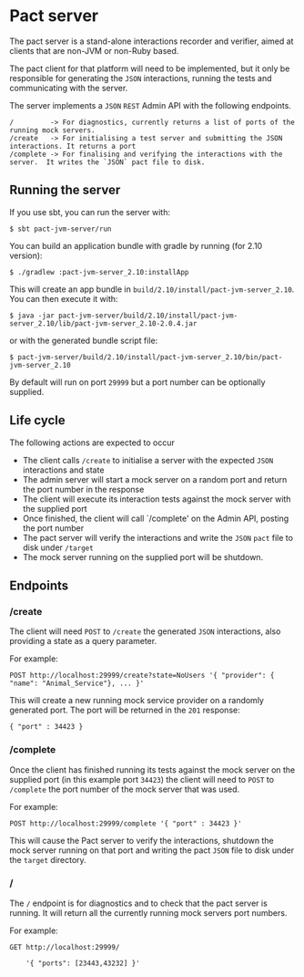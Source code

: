 
Pact server
===========

The pact server is a stand-alone interactions recorder and verifier, aimed at clients that are non-JVM or non-Ruby based.

The pact client for that platform will need to be implemented, but it only be responsible for generating the `JSON`
interactions, running the tests and communicating with the server.

The server implements a `JSON` `REST` Admin API with the following endpoints.

    /         -> For diagnostics, currently returns a list of ports of the running mock servers.
    /create   -> For initialising a test server and submitting the JSON interactions. It returns a port
    /complete -> For finalising and verifying the interactions with the server.  It writes the `JSON` pact file to disk.

## Running the server

If you use sbt, you can run the server with:

    $ sbt pact-jvm-server/run

You can build an application bundle with gradle by running (for 2.10 version):

    $ ./gradlew :pact-jvm-server_2.10:installApp

This will create an app bundle in `build/2.10/install/pact-jvm-server_2.10`. You can then execute it with:

    $ java -jar pact-jvm-server/build/2.10/install/pact-jvm-server_2.10/lib/pact-jvm-server_2.10-2.0.4.jar

or with the generated bundle script file:

    $ pact-jvm-server/build/2.10/install/pact-jvm-server_2.10/bin/pact-jvm-server_2.10

By default will run on port `29999` but a port number can be optionally supplied.

## Life cycle

The following actions are expected to occur

 * The client calls `/create` to initialise a server with the expected `JSON` interactions and state
 * The admin server will start a mock server on a random port and return the port number in the response
 * The client will execute its interaction tests against the mock server with the supplied port
 * Once finished, the client will call `/complete' on the Admin API, posting the port number
 * The pact server will verify the interactions and write the `JSON` `pact` file to disk under `/target`
 * The mock server running on the supplied port will be shutdown.

## Endpoints

### /create

The client will need `POST` to `/create` the generated `JSON` interactions, also providing a state as a query parameter.

For example:

    POST http://localhost:29999/create?state=NoUsers '{ "provider": { "name": "Animal_Service"}, ... }'

This will create a new running mock service provider on a randomly generated port.  The port will be returned in the
`201` response:

    { "port" : 34423 }

### /complete

Once the client has finished running its tests against the mock server on the supplied port (in this example port
`34423`) the client will need to `POST` to `/complete` the port number of the mock server that was used.

For example:

    POST http://localhost:29999/complete '{ "port" : 34423 }'

This will cause the Pact server to verify the interactions, shutdown the mock server running on that port and writing
the pact `JSON` file to disk under the `target` directory.

### /

The `/` endpoint is for diagnostics and to check that the pact server is running.  It will return all the currently
running mock servers port numbers.

For example:

    GET http://localhost:29999/

        '{ "ports": [23443,43232] }'